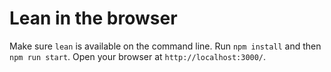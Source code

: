 # Lean in the browser

Make sure `lean` is available on the command line. Run `npm install` and then
`npm run start`. Open your browser at `http://localhost:3000/`.